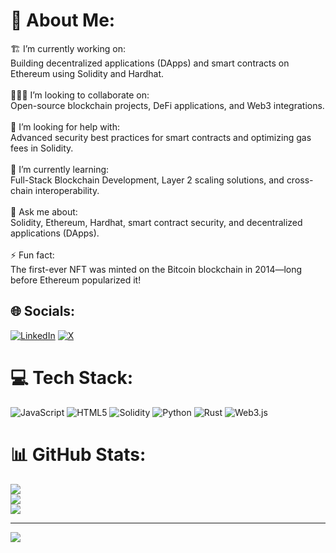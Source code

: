 # 💫 About Me:
🏗️ I’m currently working on:<br>Building decentralized applications (DApps) and smart contracts on Ethereum using Solidity and Hardhat.<br><br>🧑‍🤝‍🧑 I’m looking to collaborate on:<br>Open-source blockchain projects, DeFi applications, and Web3 integrations.<br><br>🤝 I’m looking for help with:<br>Advanced security best practices for smart contracts and optimizing gas fees in Solidity.<br><br>🌱 I’m currently learning:<br>Full-Stack Blockchain Development, Layer 2 scaling solutions, and cross-chain interoperability.<br><br>💬 Ask me about:<br>Solidity, Ethereum, Hardhat, smart contract security, and decentralized applications (DApps).<br><br>⚡ Fun fact:<br>The first-ever NFT was minted on the Bitcoin blockchain in 2014—long before Ethereum popularized it!


## 🌐 Socials:
[![LinkedIn](https://img.shields.io/badge/LinkedIn-%230077B5.svg?logo=linkedin&logoColor=white)](https://linkedin.com/in/www.linkedin.com/in/md-saidul-hoque-63bb57320) [![X](https://img.shields.io/badge/X-black.svg?logo=X&logoColor=white)](https://x.com/https://x.com/MdSaidulHo54388?t=ANjZexDVEDOgULX-d98PrQ&s=08) 

# 💻 Tech Stack:
![JavaScript](https://img.shields.io/badge/javascript-%23323330.svg?style=for-the-badge&logo=javascript&logoColor=%23F7DF1E) ![HTML5](https://img.shields.io/badge/html5-%23E34F26.svg?style=for-the-badge&logo=html5&logoColor=white) ![Solidity](https://img.shields.io/badge/Solidity-%23363636.svg?style=for-the-badge&logo=solidity&logoColor=white) ![Python](https://img.shields.io/badge/python-3670A0?style=for-the-badge&logo=python&logoColor=ffdd54) ![Rust](https://img.shields.io/badge/rust-%23000000.svg?style=for-the-badge&logo=rust&logoColor=white) ![Web3.js](https://img.shields.io/badge/web3.js-F16822?style=for-the-badge&logo=web3.js&logoColor=white)
# 📊 GitHub Stats:
![](https://github-readme-stats.vercel.app/api?username=mdsaidulhoque&theme=dark&hide_border=false&include_all_commits=false&count_private=false)<br/>
![](https://nirzak-streak-stats.vercel.app/?user=mdsaidulhoque&theme=dark&hide_border=false)<br/>
![](https://github-readme-stats.vercel.app/api/top-langs/?username=mdsaidulhoque&theme=dark&hide_border=false&include_all_commits=false&count_private=false&layout=compact)

---
[![](https://visitcount.itsvg.in/api?id=mdsaidulhoque&icon=0&color=1)](https://visitcount.itsvg.in)

<!-- Proudly created with GPRM ( https://gprm.itsvg.in ) -->
